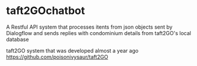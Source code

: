# taft2GOchatbot
A Restful API system that processes itents from json objects sent by Dialogflow and sends replies with condominium details from taft2GO's local database


taft2GO system that was developed almost a year ago
https://github.com/poisonivysaur/taft2GO
